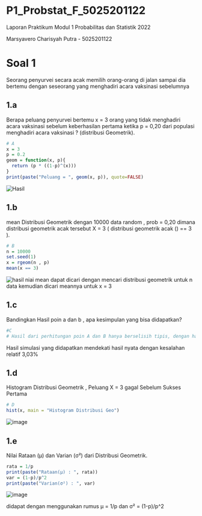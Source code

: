 # P1_Probstat_F_5025201122
Laporan Praktikum Modul 1 Probabilitas dan Statistik 2022

Marsyavero Charisyah Putra - 5025201122

# Soal 1
Seorang penyurvei secara acak memilih orang-orang di jalan sampai dia bertemu dengan seseorang yang menghadiri acara vaksinasi sebelumnya
## 1.a
Berapa peluang penyurvei bertemu x = 3 orang yang tidak menghadiri acara vaksinasi sebelum keberhasilan pertama ketika p = 0,20 dari populasi menghadiri acara vaksinasi ? (distribusi Geometrik).
```R
# A
x = 3
p = 0.2
geom = function(x, p){
  return (p * ((1-p)^(x)))
}
print(paste("Peluang = ", geom(x, p)), quote=FALSE)
```
![Hasil](https://user-images.githubusercontent.com/72655925/162618248-1fa399b7-b9ea-4314-9d66-5349cb06b8ed.png)

## 1.b
mean Distribusi Geometrik dengan 10000 data random , prob = 0,20 dimana distribusi geometrik acak tersebut X = 3 ( distribusi geometrik acak () == 3 ).
```R
# B
n = 10000
set.seed(1)
x = rgeom(n , p)
mean(x == 3)
```
![hasil](https://user-images.githubusercontent.com/72655925/162618426-db18d1fd-1e49-421e-a972-67664962e5f5.png)
niai mean dapat dicari dengan mencari distribusi geometrik untuk n data kemudian dicari meannya untuk x = 3

## 1.c
Bandingkan Hasil poin a dan b , apa kesimpulan yang bisa didapatkan?
```R
#C
# Hasil dari perhitungan poin A dan B hanya berselisih tipis, dengan hasil poin A adalah nilai yang konstan sedangkan poin B adalah hasil generasi random.
```
Hasil simulasi yang didapatkan mendekati hasil nyata dengan kesalahan relatif 3,03%

## 1.d
Histogram Distribusi Geometrik , Peluang X = 3 gagal Sebelum Sukses Pertama
```R
# D
hist(x, main = "Histogram Distribusi Geo")
```
![image](https://user-images.githubusercontent.com/72655925/162618710-c5a0ce16-1952-4608-a89f-fd535043218d.png)

## 1.e
Nilai Rataan (μ) dan Varian (σ²) dari Distribusi Geometrik.
```R
rata = 1/p
print(paste("Rataan(μ) : ", rata))
var = (1-p)/p^2
print(paste("Varian(σ²) : ", var)
```
![image](https://user-images.githubusercontent.com/72655925/162618924-9892481b-a430-422b-9435-1418fd2d5475.png)

didapat dengan menggunakan rumus
μ = 1/p dan σ² = (1-p)/p^2

